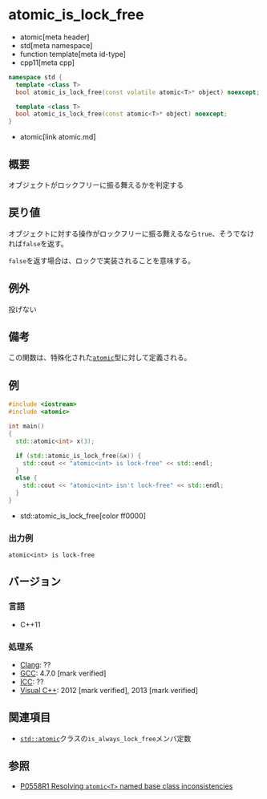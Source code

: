 # atomic_is_lock_free
* atomic[meta header]
* std[meta namespace]
* function template[meta id-type]
* cpp11[meta cpp]

```cpp
namespace std {
  template <class T>
  bool atomic_is_lock_free(const volatile atomic<T>* object) noexcept; // (1)

  template <class T>
  bool atomic_is_lock_free(const atomic<T>* object) noexcept;          // (2)
}
```
* atomic[link atomic.md]


## 概要
オブジェクトがロックフリーに振る舞えるかを判定する


## 戻り値
オブジェクトに対する操作がロックフリーに振る舞えるなら`true`、そうでなければ`false`を返す。

`false`を返す場合は、ロックで実装されることを意味する。

## 例外
投げない


## 備考
この関数は、特殊化された[`atomic`](atomic.md)型に対して定義される。


## 例

```cpp example
#include <iostream>
#include <atomic>

int main()
{
  std::atomic<int> x(3);

  if (std::atomic_is_lock_free(&x)) {
    std::cout << "atomic<int> is lock-free" << std::endl;
  }
  else {
    std::cout << "atomic<int> isn't lock-free" << std::endl;
  }
}
```
* std::atomic_is_lock_free[color ff0000]

### 出力例
```
atomic<int> is lock-free
```


## バージョン
### 言語
- C++11


### 処理系
- [Clang](/implementation.md#clang): ??
- [GCC](/implementation.md#gcc): 4.7.0 [mark verified]
- [ICC](/implementation.md#icc): ??
- [Visual C++](/implementation.md#visual_cpp): 2012 [mark verified], 2013 [mark verified]


## 関連項目
- [`std::atomic`](atomic.md)クラスの`is_always_lock_free`メンバ定数


## 参照
- [P0558R1 Resolving `atomic<T>` named base class inconsistencies](http://www.open-std.org/jtc1/sc22/wg21/docs/papers/2017/p0558r1.pdf)
